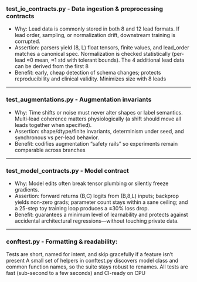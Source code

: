 ### test_io_contracts.py - Data ingestion & preprocessing contracts 
- Why: Lead data is commonly stored in both 8 and 12 lead formats. If lead order, sampling, or normalization drift, downstream training is corrupted. 
-  Assertion: parsers yield (8, L) float tensors, finite values, and lead_order matches a canonical spec. Normalization is checked statistically (per-lead ≈0 mean, ≈1 std with tolerant bounds). The 4 additional lead data can be derived from the first 8
- Benefit: early, cheap detection of schema changes; protects reproducibility and clinical validity. Minimizes size with 8 leads
--- 

### test_augmentations.py - Augmentation invariants 
- Why: Time shifts or noise must never alter shapes or label semantics. Multi-lead coherence matters physiologically (a shift should move all leads together when specified).
- Assertion: shape/dtype/finite invariants, determinism under seed, and synchronous vs per-lead behavior.
- Benefit: codifies augmentation “safety rails” so experiments remain comparable across branches
---

### test_model_contracts.py - Model contract
- Why: Model edits often break tensor plumbing or silently freeze gradients.
- Assertion: forward returns (B,C) logits from (B,8,L) inputs; backprop yields non-zero grads; parameter count stays within a sane ceiling; and a 25-step toy training loop produces a ≥30% loss drop.
- Benefit: guarantees a minimum level of learnability and protects against accidental architectural regressions—without touching private data.
---

### conftest.py - Formatting & readability:
Tests are short, named for intent, and skip gracefully if a feature isn’t present
A small set of helpers in conftest.py discovers model class and common function names, so the suite stays robust to renames.
All tests are fast (sub-second to a few seconds) and CI-ready on CPU
